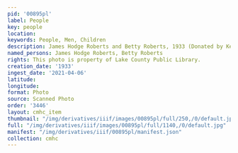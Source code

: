 ```yaml
---
pid: '00895pl'
label: People
key: people
location: 
keywords: People, Men, Children
description: James Hodge Roberts and Betty Roberts, 1933 (Donated by Keith Roberts)
named_persons: James Hodge Roberts, Betty Roberts
rights: This photo is property of Lake County Public Library.
creation_date: '1933'
ingest_date: '2021-04-06'
latitude: 
longitude: 
format: Photo
source: Scanned Photo
order: '3446'
layout: cmhc_item
thumbnail: "/img/derivatives/iiif/images/00895pl/full/250,/0/default.jpg"
full: "/img/derivatives/iiif/images/00895pl/full/1140,/0/default.jpg"
manifest: "/img/derivatives/iiif/00895pl/manifest.json"
collection: cmhc
---
```

